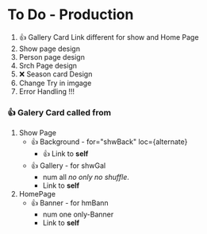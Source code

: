 # To Do - Production

1. :+1: Gallery Card Link different for show and Home Page
2. Show page design 
3. Person page design 
4. Srch Page design
5. :x: Season card Design
6. Change Try in imgage
7. Error Handling !!!

### :+1: Galery Card called from 
1. Show Page
	* :+1: Background - for="shwBack" loc={alternate}
		* :+1: Link to **self** 
	* :+1: Gallery - for shwGal
		* num all _no only no shuffle_.
		* Link to **self**
2. HomePage
	* :+1: Banner - for hmBann
		* num one only-Banner
		* Link to **self**
